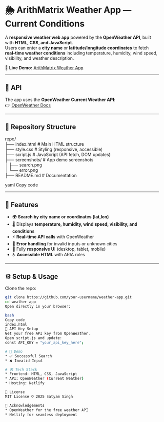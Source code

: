
# 🌦️ ArithMatrix Weather App — Current Conditions

A **responsive weather web app** powered by the **OpenWeather API**, built with **HTML, CSS, and JavaScript**.  
Users can enter a **city name** or **latitude/longitude coordinates** to fetch **real-time weather conditions** including temperature, humidity, wind speed, visibility, and weather description.  

🔗 **Live Demo:** [ArithMatrix Weather App](https://weather-app-arithmatrix.netlify.app)  

---

## 📡 API
The app uses the **OpenWeather Current Weather API**:  
👉 [OpenWeather Docs](https://openweathermap.org/current)  

---

## 📁 Repository Structure
repo/<br>
├── index.html # Main HTML structure <br>
├── style.css # Styling (responsive, accessible)<br>
├── script.js # JavaScript (API fetch, DOM updates)<br>
├── screenshots/ # App demo screenshots<br>
│ ├── search.png<br>
│ └── error.png<br>
├── README.md # Documentation<br>

yaml
Copy code

---

## 🚀 Features
- 🌍 **Search by city name or coordinates (lat,lon)**  
- 🌡️ Displays **temperature, humidity, wind speed, visibility, and conditions**  
- ⚡ **Real-time API calls** with OpenWeather  
- 🛑 **Error handling** for invalid inputs or unknown cities  
- 📱 Fully **responsive UI** (desktop, tablet, mobile)  
- ♿ **Accessible HTML** with ARIA roles  

---

## ⚙️ Setup & Usage
Clone the repo:
```bash
git clone https://github.com/your-username/weather-app.git
cd weather-app
Open directly in your browser:

bash
Copy code
index.html
🔑 API Key Setup
Get your free API key from OpenWeather.
Open script.js and update:
const API_KEY = "your_api_key_here";

# 📸 Demo
* ✅ Successful Search
* ❌ Invalid Input

# 🛠️ Tech Stack
* Frontend: HTML, CSS, JavaScript
* API: OpenWeather (Current Weather)
* Hosting: Netlify

📜 License
MIT License © 2025 Satyam Singh

🙌 Acknowledgements
* OpenWeather for the free weather API
* Netlify for seamless deployment
